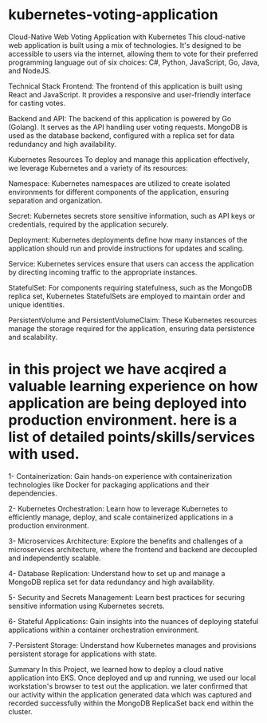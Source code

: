 # kubernetes-voting-application

Cloud-Native Web Voting Application with Kubernetes
This cloud-native web application is built using a mix of technologies. It's designed to be accessible to users via the internet, allowing them to vote for their preferred programming language out of six choices: C#, Python, JavaScript, Go, Java, and NodeJS.

Technical Stack
Frontend: The frontend of this application is built using React and JavaScript. It provides a responsive and user-friendly interface for casting votes.

Backend and API: The backend of this application is powered by Go (Golang). It serves as the API handling user voting requests. MongoDB is used as the database backend, configured with a replica set for data redundancy and high availability.

Kubernetes Resources
To deploy and manage this application effectively, we leverage Kubernetes and a variety of its resources:

Namespace: Kubernetes namespaces are utilized to create isolated environments for different components of the application, ensuring separation and organization.

Secret: Kubernetes secrets store sensitive information, such as API keys or credentials, required by the application securely.

Deployment: Kubernetes deployments define how many instances of the application should run and provide instructions for updates and scaling.

Service: Kubernetes services ensure that users can access the application by directing incoming traffic to the appropriate instances.

StatefulSet: For components requiring statefulness, such as the MongoDB replica set, Kubernetes StatefulSets are employed to maintain order and unique identities.

PersistentVolume and PersistentVolumeClaim: These Kubernetes resources manage the storage required for the application, ensuring data persistence and scalability.



# in this project we have acqired a valuable learning experience on how application are being deployed into production environment. here is a list of detailed points/skills/services with used.

1- Containerization: Gain hands-on experience with containerization technologies like Docker for packaging applications and their dependencies.

2- Kubernetes Orchestration: Learn how to leverage Kubernetes to efficiently manage, deploy, and scale containerized applications in a production environment.

3- Microservices Architecture: Explore the benefits and challenges of a microservices architecture, where the frontend and backend are decoupled and independently scalable.

4- Database Replication: Understand how to set up and manage a MongoDB replica set for data redundancy and high availability.

5- Security and Secrets Management: Learn best practices for securing sensitive information using Kubernetes secrets.

6- Stateful Applications: Gain insights into the nuances of deploying stateful applications within a container orchestration environment.

7-Persistent Storage: Understand how Kubernetes manages and provisions persistent storage for applications with state.



Summary
In this Project, we learned how to deploy a cloud native application into EKS. Once deployed and up and running, we used our local workstation's browser to test out the application. we later confirmed that our activity within the application generated data which was captured and recorded successfully within the MongoDB ReplicaSet back end within the cluster.
